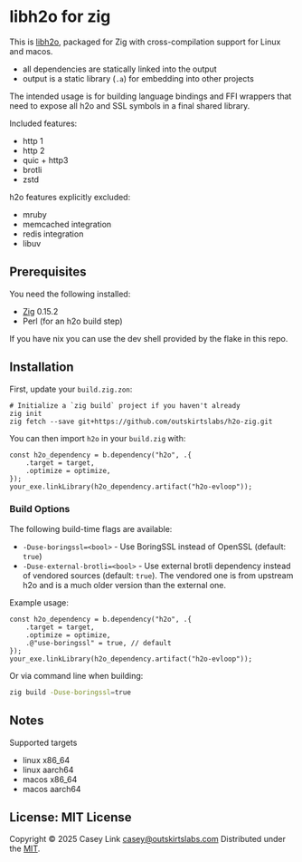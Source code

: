 # libh2o for zig

This is [libh2o][h2o], packaged for Zig with cross-compilation support for Linux and macos.

- all dependencies are statically linked into the output
- output is a static library (`.a`) for embedding into other projects

The intended usage is for building language bindings and FFI wrappers that need to expose all h2o and SSL symbols in a final shared library.

Included features:

- http 1
- http 2
- quic + http3
- brotli
- zstd

h2o features explicitly excluded:

- mruby
- memcached integration
- redis integration
- libuv

[h2o]: https://h2o.examp1e.net/


## Prerequisites

You need the following installed:

- [Zig][zig] 0.15.2
- Perl (for an h2o build step)

If you have nix you can use the dev shell provided by the flake in this repo.

[zig]: https://ziglang.org/


## Installation

First, update your `build.zig.zon`:

```
# Initialize a `zig build` project if you haven't already
zig init
zig fetch --save git+https://github.com/outskirtslabs/h2o-zig.git
```

You can then import `h2o` in your `build.zig` with:

```zig
const h2o_dependency = b.dependency("h2o", .{
    .target = target,
    .optimize = optimize,
});
your_exe.linkLibrary(h2o_dependency.artifact("h2o-evloop"));
```

### Build Options

The following build-time flags are available:

- `-Duse-boringssl=<bool>` - Use BoringSSL instead of OpenSSL (default: `true`)
- `-Duse-external-brotli=<bool>` - Use external brotli dependency instead of vendored sources (default: `true`). The vendored one is from upstream h2o and is a much older version than the external one.

Example usage:

```zig
const h2o_dependency = b.dependency("h2o", .{
    .target = target,
    .optimize = optimize,
    .@"use-boringssl" = true, // default
});
your_exe.linkLibrary(h2o_dependency.artifact("h2o-evloop"));
```

Or via command line when building:

```bash
zig build -Duse-boringssl=true
```

## Notes

Supported targets

- linux x86_64
- linux aarch64
- macos x86_64
- macos aarch64


## License: MIT License

Copyright © 2025 Casey Link <casey@outskirtslabs.com>
Distributed under the [MIT](https://spdx.org/licenses/MIT.html).
